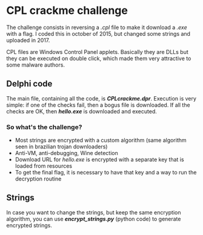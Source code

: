 # CPL crackme challenge

The challenge consists in reversing a *.cpl* file to make it download a *.exe* with a flag. I coded this in october of 2015, but changed some strings and uploaded in 2017.

CPL files are Windows Control Panel applets. Basically they are DLLs but they can be executed on double click, which made them very attractive to some malware authors.

## Delphi code
The main file, containing all the code, is ***CPLcrackme.dpr***. Execution is very simple: if one of the checks fail, then a bogus file is downloaded. If all the checks are OK, then ***hello.exe*** is downloaded and executed.

### So what's the challenge?
 - Most strings are encrypted with a custom algorithm (same algorithm seen in brazilian trojan downloaders)
 - Anti-VM, anti-debugging, Wine detection
 - Download URL for *hello.exe* is encrypted with a separate key that is loaded from resources
 - To get the final flag, it is necessary to have that key and a way to run the decryption routine

## Strings
In case you want to change the strings, but keep the same encryption algorithm, you can use ***encrypt_strings.py*** (python code) to generate encrypted strings.
